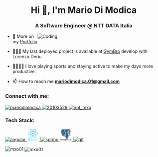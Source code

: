 <h1 align="center">Hi 👋, I'm Mario Di Modica</h1>
<h3 align="center">A Software Engineer @ NTT DATA Italia</h3>
<img align="right" alt="Coding" width="400" src="https://media.giphy.com/media/qgQUggAC3Pfv687qPC/giphy.gif">

- 🤔 More on my [Portfolio](https://portfolio-34409.web.app/)
  
- 🧑🏻‍💻 My last deployed project is available at [GymBro](https://gymbro-ld.web.app/) develop with Lorenzo Deriu

- 🏃🏻‍♂️‍➡️ I love playing sports and staying active to make my days more productive.

- 📫 How to reach me **mariodimodica.01@gmail.com**

<h3 align="left">Connect with me:</h3>
<p align="left">
  <a href="https://linkedin.com/in/mariodimodica" target="_blank">
    <img align="center" src="https://raw.githubusercontent.com/rahuldkjain/github-profile-readme-generator/master/src/images/icons/Social/linked-in-alt.svg" alt="mariodimodica" height="30" width="40" />
  </a>
  <a href="https://stackoverflow.com/users/20103529" target="_blank">
    <img align="center" src="https://raw.githubusercontent.com/rahuldkjain/github-profile-readme-generator/master/src/images/icons/Social/stack-overflow.svg" alt="20103529" height="30" width="40" />
  </a>
  <a href="https://instagram.com/not_mxo" target="_blank">
    <img align="center" src="https://raw.githubusercontent.com/rahuldkjain/github-profile-readme-generator/master/src/images/icons/Social/instagram.svg" alt="not_mxo" height="30" width="40" />
  </a>
</p>

<h3 align="left">Tech Stack:</h3>
<p align="left">
  <!-- Angular --->
  <a href="https://angular.dev/" target="_blank" rel="noreferrer"> 
    <img src="https://seeklogo.com/images/A/angular-icon-logo-5FC0C40EAC-seeklogo.com.png" alt="angular" width="40" height="40"/> 
  </a>
  <!-- React --->
  <a href="https://react.dev/" target="_blank" rel="noreferrer"> 
    <img src="https://raw.githubusercontent.com/devicons/devicon/master/icons/react/react-original-wordmark.svg" alt="react" width="40" height="40"/> 
  </a>
  <!-- Spring Boot --->
  <a href="https://spring.io/projects/spring-boot" target="_blank" rel="noreferrer"> 
    <img src="https://www.vectorlogo.zone/logos/springio/springio-icon.svg" alt="spring" width="40" height="40"/> 
  </a>
  </a>
  <!-- PostgreSQL --->
  <a href="https://www.postgresql.org" target="_blank" rel="noreferrer"> 
    <img src="https://raw.githubusercontent.com/devicons/devicon/master/icons/postgresql/postgresql-original-wordmark.svg" alt="postgresql" width="40" height="40"/> 
  </a>
  <!-- Git --->
  <a href="https://git-scm.com/" target="_blank" rel="noreferrer"> 
    <img src="https://www.vectorlogo.zone/logos/git-scm/git-scm-icon.svg" alt="git" width="40" height="40"/> 
  </a>
</p>

<p><img align="left" src="https://github-readme-stats.vercel.app/api/top-langs?username=mxo01&show_icons=true&theme=dark&locale=en&layout=compact" alt="mxo01" /></p>

<p>&nbsp;<img align="center" src="https://github-readme-stats.vercel.app/api?username=mxo01&show_icons=true&theme=dark&locale=en" alt="mxo01" /></p>

